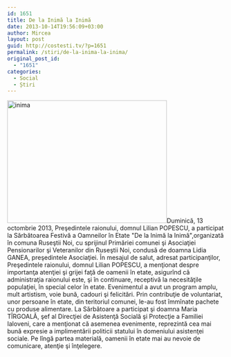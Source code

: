 ```yaml
---
id: 1651
title: De la Inimă la Inimă
date: 2013-10-14T19:56:09+03:00
author: Mircea
layout: post
guid: http://costesti.tv/?p=1651
permalink: /stiri/de-la-inima-la-inima/
original_post_id:
  - "1651"
categories:
  - Social
  - Știri
---
```

<img alt="inima" class="alignleft size-full wp-image-1652" height="283" src="http://costestean.files.wordpress.com/2013/10/123333333333333333.jpg" title="" width="369" />Duminică, 13 octombrie 2013, Preşedintele raionului, domnul Lilian POPESCU, a participat la Sărbătoarea Festivă a Oamneilor &icirc;n Etate "De la Inimă la Inimă",organizată &icirc;n comuna Ruseştii Noi, cu sprijinul Primăriei comunei şi Asociaţiei Pensionarilor şi Veteranilor din Ruseştii Noi, condusă de doamna Lidia GANEA, preşedintele Asociaţiei. &Icirc;n mesajul de salut, adresat participanţilor, Preşedintele raionului, domnul Lilian POPESCU, a menţionat despre importanţa atenţiei şi grijei faţă de oamenii &icirc;n etate, asigur&icirc;nd că administraţia raionului este, şi &icirc;n continuare, receptivă la necesităţile populaţiei, &icirc;n special celor &icirc;n etate. Evenimentul a avut un program amplu, mult artistism, voie bună, cadouri şi felicitări. Prin contribuţie de voluntariat, unor persoane &icirc;n etate, din teritoriul comunei, le-au fost &icirc;mm&icirc;nate pachete cu produse alimentare. La Sărbătoare a participat şi doamna Maria T&Icirc;RGOALĂ, şef al Direcţiei de Asistenţă Socială şi Protecţie a Familiei Ialoveni, care a menţionat că asemenea evenimente, reprezintă cea mai bună expresie a implimentării politicii statului &icirc;n domeniului asistenţei sociale. Pe l&icirc;ngă partea materială, oamenii &icirc;n etate mai au nevoie de comunicare, atenţie şi &icirc;nţelegere.